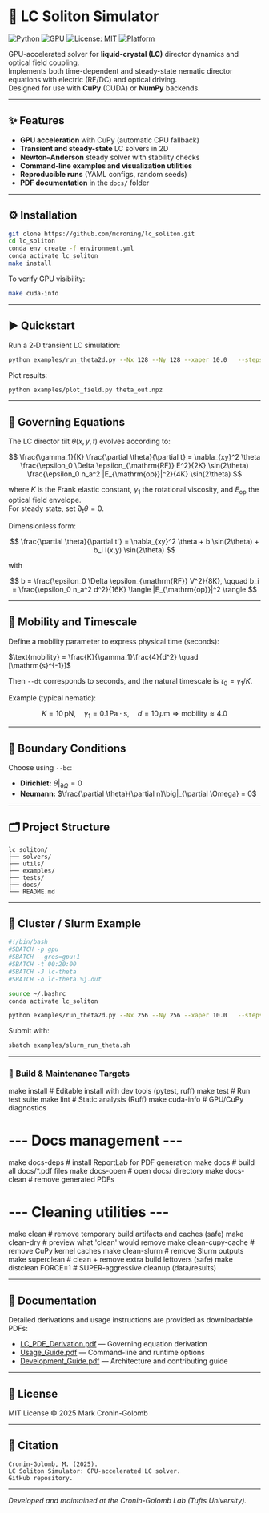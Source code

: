 # 🧠 LC Soliton Simulator

[![Python](https://img.shields.io/badge/python-3.11+-blue.svg)]()
[![GPU](https://img.shields.io/badge/CUDA-enabled-brightgreen.svg)]()
[![License: MIT](https://img.shields.io/badge/license-MIT-lightgrey.svg)]()
[![Platform](https://img.shields.io/badge/platform-Linux%20%7C%20macOS-informational)]()

GPU-accelerated solver for **liquid-crystal (LC)** director dynamics and optical field coupling.  
Implements both time-dependent and steady-state nematic director equations with electric (RF/DC) and optical driving.  
Designed for use with **CuPy** (CUDA) or **NumPy** backends.

---

## ✨ Features

- **GPU acceleration** with CuPy (automatic CPU fallback)  
- **Transient and steady-state** LC solvers in 2D  
- **Newton–Anderson** steady solver with stability checks  
- **Command-line examples and visualization utilities**  
- **Reproducible runs** (YAML configs, random seeds)  
- **PDF documentation** in the `docs/` folder

---

## ⚙️ Installation

```bash
git clone https://github.com/mcroning/lc_soliton.git
cd lc_soliton
conda env create -f environment.yml
conda activate lc_soliton
make install
```

To verify GPU visibility:
```bash
make cuda-info
```

---

## ▶️ Quickstart

Run a 2‑D transient LC simulation:

```bash
python examples/run_theta2d.py --Nx 128 --Ny 128 --xaper 10.0   --steps 500 --dt 1e-3 --b 1.0 --bi 0.3 --intensity 1.0   --mobility 4.0 --save theta_out.npz
```

Plot results:

```bash
python examples/plot_field.py theta_out.npz
```

---

## 🧠 Governing Equations

The LC director tilt $\theta(x, y, t)$ evolves according to:

$$
\frac{\gamma_1}{K} \frac{\partial \theta}{\partial t}
= \nabla_{xy}^2 \theta
 \frac{\epsilon_0 \Delta \epsilon_{\mathrm{RF}} E^2}{2K} \sin(2\theta)
 \frac{\epsilon_0 n_a^2 |E_{\mathrm{op}}|^2}{4K} \sin(2\theta)
$$


where $K$ is the Frank elastic constant, $\gamma_1$ the rotational viscosity, and $E_{\mathrm{op}}$ the optical field envelope.  
For steady state, set $\partial_t \theta = 0$.

Dimensionless form:

$$
\frac{\partial \theta}{\partial t'} = \nabla_{xy}^2 \theta + b \sin(2\theta) + b_i I(x,y) \sin(2\theta)
$$



with

$$
b = \frac{\epsilon_0 \Delta \epsilon_{\mathrm{RF}} V^2}{8K},
\qquad
b_i = \frac{\epsilon_0 n_a^2 d^2}{16K} \langle |E_{\mathrm{op}}|^2 \rangle
$$

---

## 🧩 Mobility and Timescale

Define a mobility parameter to express physical time (seconds):


$\text{mobility} = \frac{K}{\gamma_1}\frac{4}{d^2} \quad [\mathrm{s}^{-1}]$


Then `--dt` corresponds to seconds, and the natural timescale is $\tau_0 = \gamma_1 / K$.

Example (typical nematic):

$$
K = 10\,\mathrm{pN}, \quad
\gamma_1 = 0.1\,\mathrm{Pa\cdot s}, \quad
d = 10\,\mu\mathrm{m}
\Rightarrow \text{mobility} \approx 4.0
$$

---

## 🧪 Boundary Conditions

Choose using `--bc`:

- **Dirichlet:** $\theta|_{\partial \Omega} = 0$  
- **Neumann:** $\frac{\partial \theta}{\partial n}\big|_{\partial \Omega} = 0$

---

## 🗂 Project Structure

```
lc_soliton/
├── solvers/
├── utils/
├── examples/
├── tests/
├── docs/
└── README.md
```

---

## 🧬 Cluster / Slurm Example

```bash
#!/bin/bash
#SBATCH -p gpu
#SBATCH --gres=gpu:1
#SBATCH -t 00:20:00
#SBATCH -J lc-theta
#SBATCH -o lc-theta.%j.out

source ~/.bashrc
conda activate lc_soliton

python examples/run_theta2d.py --Nx 256 --Ny 256 --xaper 10.0   --steps 1000 --dt 5e-4 --b 1.1 --bi 0.4 --intensity 1.0   --mobility 4.0 --save theta_cluster.npz
```

Submit with:

```bash
sbatch examples/slurm_run_theta.sh
```

---

### 🧰 Build & Maintenance Targets


make install          # Editable install with dev tools (pytest, ruff)
make test             # Run test suite
make lint             # Static analysis (Ruff)
make cuda-info        # GPU/CuPy diagnostics

# --- Docs management ---
make docs-deps        # install ReportLab for PDF generation
make docs             # build all docs/*.pdf files
make docs-open        # open docs/ directory
make docs-clean       # remove generated PDFs

# --- Cleaning utilities ---
make clean            # remove temporary build artifacts and caches (safe)
make clean-dry        # preview what 'clean' would remove
make clean-cupy-cache # remove CuPy kernel caches
make clean-slurm      # remove Slurm outputs
make superclean       # clean + remove extra build leftovers (safe)
make distclean FORCE=1 # SUPER-aggressive cleanup (data/results)

---

## 📄 Documentation

Detailed derivations and usage instructions are provided as downloadable PDFs:

- [LC_PDE_Derivation.pdf](docs/LC_PDE_Derivation.pdf) — Governing equation derivation  
- [Usage_Guide.pdf](docs/Usage_Guide.pdf) — Command-line and runtime options  
- [Development_Guide.pdf](docs/Development_Guide.pdf) — Architecture and contributing guide  

---

## 📜 License

MIT License © 2025 Mark Cronin-Golomb

---

## 🧩 Citation

```
Cronin-Golomb, M. (2025).
LC Soliton Simulator: GPU-accelerated LC solver.
GitHub repository.
```

---

_Developed and maintained at the Cronin-Golomb Lab (Tufts University)._
